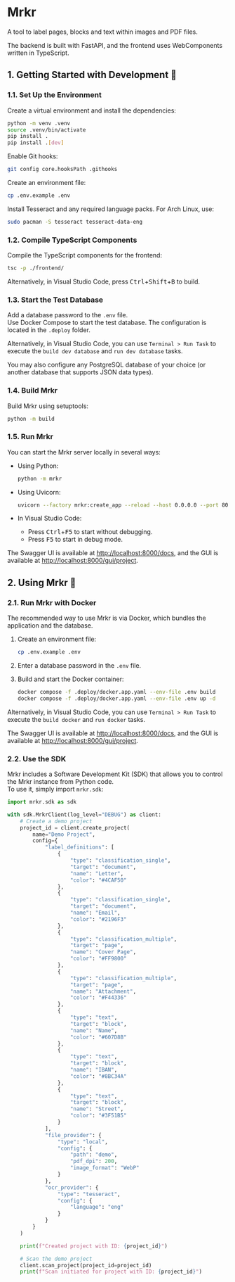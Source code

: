 # Mrkr

A tool to label pages, blocks and text within images and PDF files.

The backend is built with FastAPI, and the frontend uses WebComponents written in TypeScript.

## 1. Getting Started with Development 🚀

### 1.1. Set Up the Environment

Create a virtual environment and install the dependencies:

```bash
python -m venv .venv
source .venv/bin/activate
pip install .
pip install .[dev]
```

Enable Git hooks:

```bash
git config core.hooksPath .githooks
```

Create an environment file:

```bash
cp .env.example .env
```

Install Tesseract and any required language packs. For Arch Linux, use:

```bash
sudo pacman -S tesseract tesseract-data-eng
```

### 1.2. Compile TypeScript Components

Compile the TypeScript components for the frontend:

```bash
tsc -p ./frontend/
```

Alternatively, in Visual Studio Code, press <kbd>Ctrl</kbd>+<kbd>Shift</kbd>+<kbd>B</kbd> to build.

### 1.3. Start the Test Database

Add a database password to the `.env` file.  
Use Docker Compose to start the test database. The configuration is located in the `.deploy` folder.

Alternatively, in Visual Studio Code, you can use `Terminal > Run Task` to execute the `build dev database` and `run dev database` tasks.

You may also configure any PostgreSQL database of your choice (or another database that supports JSON data types).

### 1.4. Build Mrkr

Build Mrkr using setuptools:

```bash
python -m build
```

### 1.5. Run Mrkr

You can start the Mrkr server locally in several ways:

- Using Python:

    ```bash
    python -m mrkr
    ```

- Using Uvicorn:

    ```bash
    uvicorn --factory mrkr:create_app --reload --host 0.0.0.0 --port 8000
    ```

- In Visual Studio Code:

    - Press <kbd>Ctrl</kbd>+<kbd>F5</kbd> to start without debugging.
    - Press <kbd>F5</kbd> to start in debug mode.

The Swagger UI is available at [http://localhost:8000/docs](http://localhost:8000/docs), and the GUI is available at [http://localhost:8000/gui/project](http://localhost:8000/gui/project).

## 2. Using Mrkr 🚀

### 2.1. Run Mrkr with Docker

The recommended way to use Mrkr is via Docker, which bundles the application and the database.

1. Create an environment file:

    ```bash
    cp .env.example .env
    ```

2. Enter a database password in the `.env` file.

3. Build and start the Docker container:

    ```bash
    docker compose -f .deploy/docker.app.yaml --env-file .env build
    docker compose -f .deploy/docker.app.yaml --env-file .env up -d
    ```

Alternatively, in Visual Studio Code, you can use `Terminal > Run Task` to execute the `build docker` and `run docker` tasks.

The Swagger UI is available at [http://localhost:8000/docs](http://localhost:8000/docs), and the GUI is available at [http://localhost:8000/gui/project](http://localhost:8000/gui/project).

### 2.2. Use the SDK

Mrkr includes a Software Development Kit (SDK) that allows you to control the Mrkr instance from Python code.  
To use it, simply import `mrkr.sdk`:

```python
import mrkr.sdk as sdk

with sdk.MrkrClient(log_level="DEBUG") as client:
    # Create a demo project
    project_id = client.create_project(
        name="Demo Project",
        config={
            "label_definitions": [
                {
                    "type": "classification_single",
                    "target": "document",
                    "name": "Letter",
                    "color": "#4CAF50"
                },
                {
                    "type": "classification_single",
                    "target": "document",
                    "name": "Email",
                    "color": "#2196F3"
                },
                {
                    "type": "classification_multiple",
                    "target": "page",
                    "name": "Cover Page",
                    "color": "#FF9800"
                },
                {
                    "type": "classification_multiple",
                    "target": "page",
                    "name": "Attachment",
                    "color": "#F44336"
                },
                {
                    "type": "text",
                    "target": "block",
                    "name": "Name",
                    "color": "#607D8B"
                },
                {
                    "type": "text",
                    "target": "block",
                    "name": "IBAN",
                    "color": "#8BC34A"
                },
                {
                    "type": "text",
                    "target": "block",
                    "name": "Street",
                    "color": "#3F51B5"
                }
            ],
            "file_provider": {
                "type": "local",
                "config": {
                    "path": "demo",
                    "pdf_dpi": 200,
                    "image_format": "WebP"
                }
            },
            "ocr_provider": {
                "type": "tesseract",
                "config": {
                    "language": "eng"
                }
            }
        }
    )

    print(f"Created project with ID: {project_id}")

    # Scan the demo project
    client.scan_project(project_id=project_id)
    print(f"Scan initiated for project with ID: {project_id}")
```